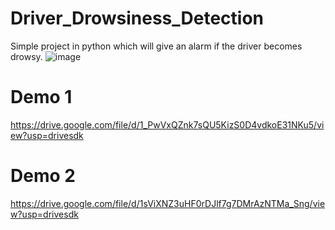 # Driver_Drowsiness_Detection

Simple project in python which will give an alarm if the driver becomes drowsy.
![image](https://user-images.githubusercontent.com/79987301/136443295-8b6677f2-eb0a-438a-9479-e8e26fc1171f.png)



# Demo 1
https://drive.google.com/file/d/1_PwVxQZnk7sQU5KizS0D4vdkoE31NKu5/view?usp=drivesdk

# Demo 2
https://drive.google.com/file/d/1sViXNZ3uHF0rDJlf7g7DMrAzNTMa_Sng/view?usp=drivesdk
